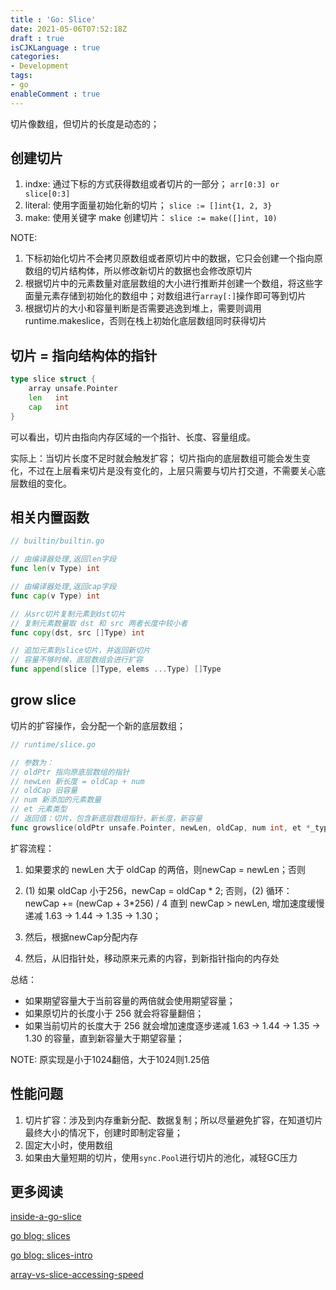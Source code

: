 ```yaml
---
title : 'Go: Slice'
date: 2021-05-06T07:52:18Z
draft : true
isCJKLanguage : true
categories:
- Development
tags:
- go
enableComment : true
---
```


切片像数组，但切片的长度是动态的；

## 创建切片

1. indxe: 通过下标的方式获得数组或者切片的一部分； `arr[0:3] or slice[0:3]`
2. literal: 使用字面量初始化新的切片； `slice := []int{1, 2, 3}`
3. make: 使用关键字 make 创建切片： `slice := make([]int, 10)`

NOTE:
1. 下标初始化切片不会拷贝原数组或者原切片中的数据，它只会创建一个指向原数组的切片结构体，所以修改新切片的数据也会修改原切片
2. 根据切片中的元素数量对底层数组的大小进行推断并创建一个数组，将这些字面量元素存储到初始化的数组中；对数组进行`array[:]`操作即可等到切片
3. 根据切片的大小和容量判断是否需要逃逸到堆上，需要则调用runtime.makeslice，否则在栈上初始化底层数组同时获得切片

## 切片 = 指向结构体的指针

```go
type slice struct {
	array unsafe.Pointer
	len   int
	cap   int
}
```

可以看出，切片由指向内存区域的一个指针、长度、容量组成。

实际上：当切片长度不足时就会触发扩容；
切片指向的底层数组可能会发生变化，不过在上层看来切片是没有变化的，上层只需要与切片打交道，不需要关心底层数组的变化。

## 相关内置函数

```go
// builtin/builtin.go

// 由编译器处理,返回len字段
func len(v Type) int

// 由编译器处理,返回cap字段
func cap(v Type) int

// 从src切片复制元素到dst切片
// 复制元素数量取 dst 和 src 两者长度中较小者
func copy(dst, src []Type) int

// 追加元素到slice切片，并返回新切片
// 容量不够时候，底层数组会进行扩容
func append(slice []Type, elems ...Type) []Type
```

## grow slice

切片的扩容操作，会分配一个新的底层数组；

```go
// runtime/slice.go

// 参数为：
// oldPtr 指向原底层数组的指针
// newLen 新长度 = oldCap + num
// oldCap 旧容量
// num 新添加的元素数量
// et 元素类型
// 返回值：切片，包含新底层数组指针，新长度，新容量
func growslice(oldPtr unsafe.Pointer, newLen, oldCap, num int, et *_type) slice {}
```

扩容流程：
1. 如果要求的 newLen 大于 oldCap 的两倍，则newCap = newLen；否则

2. (1) 如果 oldCap 小于256，newCap = oldCap * 2; 否则，(2) 循环：newCap += (newCap + 3*256) / 4 直到 newCap > newLen, 增加速度缓慢递减 1.63 -> 1.44 -> 1.35 -> 1.30；

3. 然后，根据newCap分配内存

4. 然后，从旧指针处，移动原来元素的内容，到新指针指向的内存处

总结：

- 如果期望容量大于当前容量的两倍就会使用期望容量；
- 如果原切片的长度小于 256 就会将容量翻倍；
- 如果当前切片的长度大于 256 就会增加速度逐步递减 1.63 -> 1.44 -> 1.35 -> 1.30 的容量，直到新容量大于期望容量；

NOTE: 原实现是小于1024翻倍，大于1024则1.25倍

## 性能问题

1. 切片扩容：涉及到内存重新分配、数据复制；所以尽量避免扩容，在知道切片最终大小的情况下，创建时即制定容量；
2. 固定大小时，使用数组
3. 如果由大量短期的切片，使用`sync.Pool`进行切片的池化，减轻GC压力

## 更多阅读

[inside-a-go-slice](https://chidiwilliams.com/posts/inside-a-go-slice)

[go blog: slices]( https://go.dev/blog/slices )

[go blog: slices-intro]( https://go.dev/blog/slices-intro )

[array-vs-slice-accessing-speed]( https://stackoverflow.com/questions/30525184/array-vs-slice-accessing-speed )

